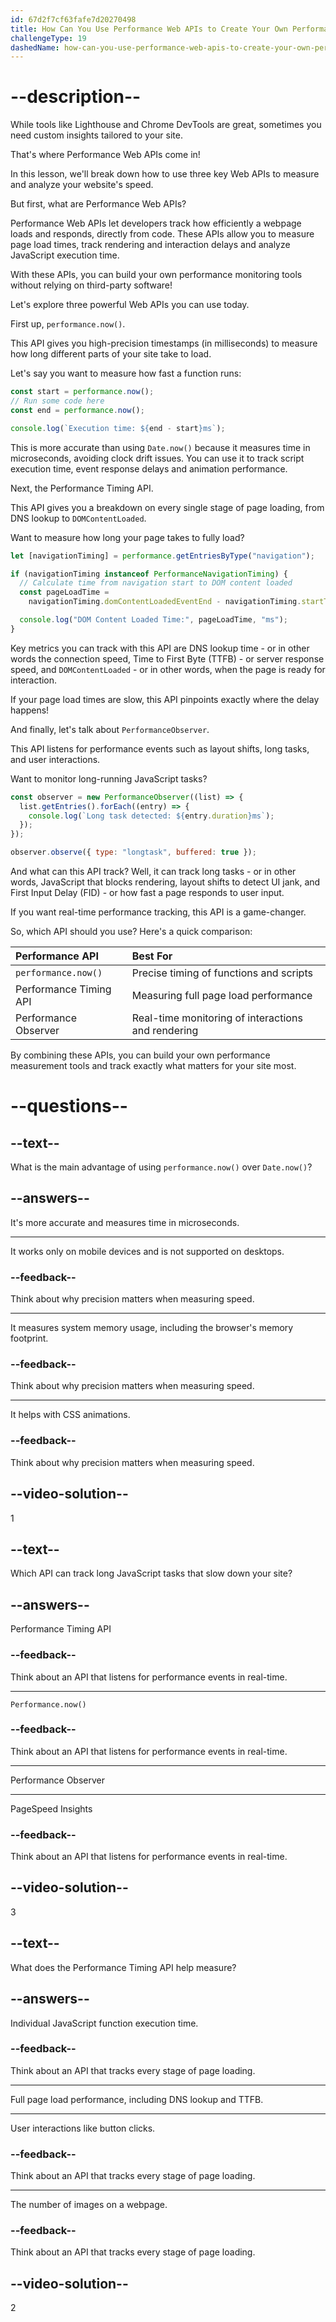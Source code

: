 ```yaml
---
id: 67d2f7cf63fafe7d20270498
title: How Can You Use Performance Web APIs to Create Your Own Performance Measurement Tools?
challengeType: 19
dashedName: how-can-you-use-performance-web-apis-to-create-your-own-performance-measurement-tools
---
```


# --description--

While tools like Lighthouse and Chrome DevTools are great, sometimes you need custom insights tailored to your site.

That's where Performance Web APIs come in!

In this lesson, we'll break down how to use three key Web APIs to measure and analyze your website's speed.

But first, what are Performance Web APIs?

Performance Web APIs let developers track how efficiently a webpage loads and responds, directly from code. These APIs allow you to measure page load times, track rendering and interaction delays and analyze JavaScript execution time.

With these APIs, you can build your own performance monitoring tools without relying on third-party software!

Let's explore three powerful Web APIs you can use today.

First up, `performance.now()`.

This API gives you high-precision timestamps (in milliseconds) to measure how long different parts of your site take to load.

Let's say you want to measure how fast a function runs:

```js
const start = performance.now();  
// Run some code here  
const end = performance.now();  

console.log(`Execution time: ${end - start}ms`);
```

This is more accurate than using `Date.now()` because it measures time in microseconds, avoiding clock drift issues. You can use it to track script execution time, event response delays and animation performance.

Next, the Performance Timing API.

This API gives you a breakdown on every single stage of page loading, from DNS lookup to `DOMContentLoaded`.

Want to measure how long your page takes to fully load?

```js
let [navigationTiming] = performance.getEntriesByType("navigation");

if (navigationTiming instanceof PerformanceNavigationTiming) {
  // Calculate time from navigation start to DOM content loaded
  const pageLoadTime =
    navigationTiming.domContentLoadedEventEnd - navigationTiming.startTime;

  console.log("DOM Content Loaded Time:", pageLoadTime, "ms");
}
```

Key metrics you can track with this API are DNS lookup time - or in other words the connection speed, Time to First Byte (TTFB) - or server response speed, and  `DOMContentLoaded` - or in other words, when the page is ready for interaction.

If your page load times are slow, this API pinpoints exactly where the delay happens!

And finally, let's talk about `PerformanceObserver`.

This API listens for performance events such as layout shifts, long tasks, and user interactions.

Want to monitor long-running JavaScript tasks?

```js
const observer = new PerformanceObserver((list) => {  
  list.getEntries().forEach((entry) => {  
    console.log(`Long task detected: ${entry.duration}ms`);  
  });  
});  

observer.observe({ type: "longtask", buffered: true });
```

And what can this API track? Well, it can track long tasks - or in other words, JavaScript that blocks rendering, layout shifts to detect UI jank, and First Input Delay (FID) - or how fast a page responds to user input.

If you want real-time performance tracking, this API is a game-changer.

So, which API should you use? Here's a quick comparison:

| Performance API        | Best For                                           |
|:---------------------- |:-------------------------------------------------- |
| `performance.now()`    | Precise timing of functions and scripts            |
| Performance Timing API | Measuring full page load performance               |
| Performance Observer   | Real-time monitoring of interactions and rendering |

By combining these APIs, you can build your own performance measurement tools and track exactly what matters for your site most.

# --questions--

## --text--

What is the main advantage of using `performance.now()` over `Date.now()`?

## --answers--

It's more accurate and measures time in microseconds.

---

It works only on mobile devices and is not supported on desktops.

### --feedback--

Think about why precision matters when measuring speed.

---

It measures system memory usage, including the browser's memory footprint.

### --feedback--

Think about why precision matters when measuring speed.

---

It helps with CSS animations.

### --feedback--

Think about why precision matters when measuring speed.

## --video-solution--

1

## --text--

Which API can track long JavaScript tasks that slow down your site?

## --answers--

Performance Timing API

### --feedback--

Think about an API that listens for performance events in real-time.

---

`Performance.now()`

### --feedback--

Think about an API that listens for performance events in real-time.

---

Performance Observer

---

PageSpeed Insights

### --feedback--

Think about an API that listens for performance events in real-time.

## --video-solution--

3

## --text--

What does the Performance Timing API help measure?

## --answers--

Individual JavaScript function execution time.

### --feedback--

Think about an API that tracks every stage of page loading.

---

Full page load performance, including DNS lookup and TTFB.

---

User interactions like button clicks.

### --feedback--

Think about an API that tracks every stage of page loading.

---

The number of images on a webpage.

### --feedback--

Think about an API that tracks every stage of page loading.

## --video-solution--

2
